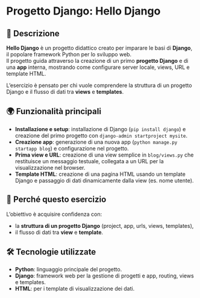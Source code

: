 # Progetto Django: Hello Django

## 📖 Descrizione
**Hello Django** è un progetto didattico creato per imparare le basi di **Django**, il popolare framework Python per lo sviluppo web.  
Il progetto guida attraverso la creazione di un primo **progetto Django** e di una **app** interna, mostrando come configurare server locale, views, URL e template HTML.  

L’esercizio è pensato per chi vuole comprendere la struttura di un progetto Django e il flusso di dati tra **views** e **templates**.


## 🌍 Funzionalità principali
- **Installazione e setup**: installazione di Django (`pip install django`) e creazione del primo progetto con `django-admin startproject mysite`.  
- **Creazione app**: generazione di una nuova app (`python manage.py startapp blog`) e configurazione nel progetto.  
- **Prima view e URL**: creazione di una view semplice in `blog/views.py` che restituisce un messaggio testuale, collegata a un URL per la visualizzazione nel browser.  
- **Template HTML**: creazione di una pagina HTML usando un template Django e passaggio di dati dinamicamente dalla view (es. nome utente).  


## 🔧 Perché questo esercizio
L’obiettivo è acquisire confidenza con:
- la **struttura di un progetto Django** (project, app, urls, views, templates),  
- il flusso di dati tra **view** e **template**.  


## 🛠️ Tecnologie utilizzate
- **Python**: linguaggio principale del progetto.  
- **Django**: framework web per la gestione di progetti e app, routing, views e templates.  
- **HTML**: per i template di visualizzazione dei dati.  
